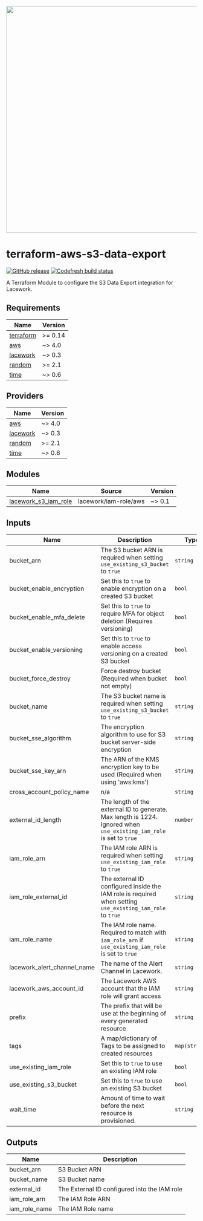 <a href="https://lacework.com"><img src="https://techally-content.s3-us-west-1.amazonaws.com/public-content/lacework_logo_full.png" width="600"></a>

# terraform-aws-s3-data-export

[![GitHub release](https://img.shields.io/github/release/lacework/terraform-aws-s3-data-export.svg)](https://github.com/lacework/terraform-aws-s3-data-export/releases/)
[![Codefresh build status](https://g.codefresh.io/api/badges/pipeline/lacework/terraform-modules%2Ftest-compatibility?type=cf-1&key=eyJhbGciOiJIUzI1NiJ9.NWVmNTAxOGU4Y2FjOGQzYTkxYjg3ZDEx.RJ3DEzWmBXrJX7m38iExJ_ntGv4_Ip8VTa-an8gBwBo)](https://g.codefresh.io/pipelines/edit/new/builds?id=607e25e6728f5a6fba30431b&pipeline=test-compatibility&projects=terraform-modules&projectId=607db54b728f5a5f8930405d)

A Terraform Module to configure the S3 Data Export integration for Lacework.

## Requirements

| Name | Version |
|------|---------|
| <a name="requirement_terraform"></a> [terraform](#requirement\_terraform) | >= 0.14 |
| <a name="requirement_aws"></a> [aws](#requirement\_aws) | ~> 4.0 |
| <a name="requirement_lacework"></a> [lacework](#requirement\_lacework) | ~> 0.3 |
| <a name="requirement_random"></a> [random](#requirement\_random) | >= 2.1 |
| <a name="requirement_time"></a> [time](#requirement\_time) | ~> 0.6 |

## Providers

| Name | Version |
|------|---------|
| <a name="provider_aws"></a> [aws](#provider\_aws) | ~> 4.0 |
| <a name="provider_lacework"></a> [lacework](#provider\_lacework) | ~> 0.3 |
| <a name="provider_random"></a> [random](#provider\_random) | >= 2.1 |
| <a name="provider_time"></a> [time](#provider\_time) | ~> 0.6 |

## Modules

| Name | Source | Version |
|------|--------|---------|
| <a name="module_lacework_s3_iam_role"></a> [lacework\_s3\_iam\_role](#module\_lacework\_s3\_iam\_role) | lacework/iam-role/aws | ~> 0.1 |

## Inputs

| Name                        | Description                                                                                                          | Type          | Default                     | Required |
| --------------------------- | -------------------------------------------------------------------------------------------------------------------- | ------------- | --------------------------- | :------: |
| bucket_arn                  | The S3 bucket ARN is required when setting `use_existing_s3_bucket` to `true`                                        | `string`      | `""`                        |    no    |
| bucket_enable_encryption    | Set this to `true` to enable encryption on a created S3 bucket                                                       | `bool`        | `false`                     |    no    |
| bucket_enable_mfa_delete    | Set this to `true` to require MFA for object deletion (Requires versioning)                                          | `bool`        | `false`                     |    no    |
| bucket_enable_versioning    | Set this to `true` to enable access versioning on a created S3 bucket                                                | `bool`        | `false`                     |    no    |
| bucket_force_destroy        | Force destroy bucket (Required when bucket not empty)                                                                | `bool`        | `false`                     |    no    |
| bucket_name                 | The S3 bucket name is required when setting `use_existing_s3_bucket` to `true`                                       | `string`      | `""`                        |    no    |
| bucket_sse_algorithm        | The encryption algorithm to use for S3 bucket server-side encryption                                                 | `string`      | `"AES256"`                  |    no    |
| bucket_sse_key_arn          | The ARN of the KMS encryption key to be used (Required when using 'aws:kms')                                         | `string`      | `""`                        |    no    |
| cross_account_policy_name   | n/a                                                                                                                  | `string`      | `""`                        |    no    |
| external_id_length          | The length of the external ID to generate. Max length is 1224. Ignored when `use_existing_iam_role` is set to `true` | `number`      | `16`                        |    no    |
| iam_role_arn                | The IAM role ARN is required when setting `use_existing_iam_role` to `true`                                          | `string`      | `""`                        |    no    |
| iam_role_external_id        | The external ID configured inside the IAM role is required when setting `use_existing_iam_role` to `true`            | `string`      | `""`                        |    no    |
| iam_role_name               | The IAM role name. Required to match with `iam_role_arn` if `use_existing_iam_role` is set to `true`                 | `string`      | `""`                        |    no    |
| lacework_alert_channel_name | The name of the Alert Channel in Lacework.                                                                           | `string`      | `"TF S3 Data Export"`       |    no    |
| lacework_aws_account_id     | The Lacework AWS account that the IAM role will grant access                                                         | `string`      | `"434813966438"`            |    no    |
| prefix                      | The prefix that will be use at the beginning of every generated resource                                             | `string`      | `"lacework-s3-data-export"` |    no    |
| tags                        | A map/dictionary of Tags to be assigned to created resources                                                         | `map(string)` | `{}`                        |    no    |
| use_existing_iam_role       | Set this to `true` to use an existing IAM role                                                                       | `bool`        | `false`                     |    no    |
| use_existing_s3_bucket      | Set this to `true` to use an existing S3 bucket                                                                      | `bool`        | `false`                     |    no    |
| wait_time                   | Amount of time to wait before the next resource is provisioned.                                                      | `string`      | `"10s"`                     |    no    |

## Outputs

| Name          | Description                                  |
| ------------- | -------------------------------------------- |
| bucket_arn    | S3 Bucket ARN                                |
| bucket_name   | S3 Bucket name                               |
| external_id   | The External ID configured into the IAM role |
| iam_role_arn  | The IAM Role ARN                             |
| iam_role_name | The IAM Role name                            |
